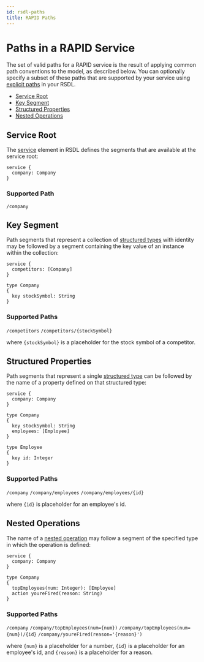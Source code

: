 ```yaml
---
id: rsdl-paths
title: RAPID Paths
---
```


# Paths in a RAPID Service

The set of valid paths for a RAPID service is the result of applying common path conventions to the model, as described below. You can optionally specify a subset of these paths that are supported by your service using [explicit paths](rapid-rsdl-intro.md#explicit-paths) in your RSDL.

- [Service Root](#service-root)
- [Key Segment](#key-segment)
- [Structured Properties](#structured-properties)
- [Nested Operations](#nested-operations)

## Service Root

The [service](./rapid-rsdl-intro.md#defining-a-service) element in RSDL defines the segments that are available at the service root:

```rsdl
service {
  company: Company
}
```

### Supported Path

`/company`

## Key Segment

Path segments that represent a collection of [structured types](rapid-rsdl-intro.md#defining-a-structured-type) with identity may be followed by a segment containing the key value of an instance within the collection:

```rsdl
service {
  competitors: [Company]
}

type Company
{
  key stockSymbol: String
}
```

### Supported Paths

`/competitors`
`/competitors/{stockSymbol}`

where `{stockSymbol}` is a placeholder for the stock symbol of a competitor.

## Structured Properties

Path segments that represent a single [structured type](rapid-rsdl-intro.md#defining-a-structured-type) can be followed by the name of a property defined on that structured type:

```rsdl
service {
  company: Company
}

type Company
{
  key stockSymbol: String
  employees: [Employee]
}

type Employee
{
  key id: Integer
}
```

### Supported Paths

`/company`
`/company/employees`
`/company/employees/{id}`

where `{id}` is placeholder for an employee's id.

## Nested Operations

The name of a [nested operation](rapid-rsdl-intro.md#defining-methods) may follow a segment of the specified type in which the operation is defined:

```rsdl
service {
  company: Company
}

type Company
{
  topEmployees(num: Integer): [Employee]
  action youreFired(reason: String)
}
```

### Supported Paths

`/company`
`/company/topEmployees(num={num})`
`/company/topEmployees(num={num})/{id}`
`/company/youreFired(reason='{reason}')`

where `{num}` is a placeholder for a number, `{id}` is a placeholder for an employee's id, and `{reason}` is a placeholder for a reason.
